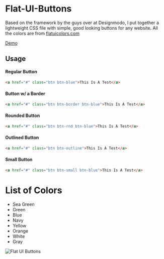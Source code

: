 Flat-UI-Buttons
===============

Based on the framework by the guys over at Designmodo, I put together a lightweight CSS file with simple, good looking buttons for any website. All the colors are from [flatuicolors.com](https://www.flatuicolors.com)

[Demo](http://mackiser.github.io/Flat-UI-Buttons/)

## Usage

#### Regular Button
```html
<a href="#" class="btn btn-blue">This Is A Test</a>
```

#### Button w/ a Border
```html
<a href="#" class="btn btn-border btn-blue">This Is A Test</a>
```

#### Rounded Button
```html
<a href="#" class="btn btn-rnd btn-blue">This Is A Test</a>
```

#### Outlined Button
```html
<a href="#" class="btn btn-outline">This Is A Test</a>
```

#### Small Button
```html
<a href="#" class="btn btn-small btn-blue">This Is A Test</a>
```

# List of Colors

+ Sea Green
+ Green
+ Blue
+ Navy
+ Yellow
+ Orange
+ White
+ Gray
 
![Flat UI Buttons](http://i.imgur.com/fcYyywr.png "...")

